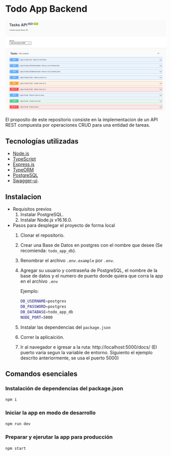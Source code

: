 # Todo App Backend

![Vista previa del swagger](./src/design/todo-swagger.png)

El proposito de este repositorio consiste en la implementacion de un API REST compuesta por operaciones CRUD para una entidad de tareas. 

## Tecnologías utilizadas
- [Node.js](https://nodejs.org/es/)
- [TypeScript](https://www.typescriptlang.org/download)
- [Express.js](https://expressjs.com/es/starter/installing.html)
- [TypeORM](https://typeorm.io/)
- [PostgreSQL](https://www.postgresql.org/download/) 
- [Swagger-ui](https://swagger.io/docs/open-source-tools/swagger-ui/usage/installation/).

## Instalacion

* Requisitos previos
    1. Instalar PostgreSQL.
    2. Instalar Node.js v16.16.0.
* Pasos para desplegar el proyecto de forma local
    1. Clonar el repositorio.
	2. Crear una Base de Datos en postgres con el nombre que desee (Se recomienda: `todo_app_db`).
    3. Renombrar el archivo `.env.example` por `.env`.
    4. Agregar su usuario y contraseña de PostgreSQL, el nombre de la base de datos y el numero de puerto donde quiera que corra la app en el archivo `.env`

		Ejemplo:
		```bash
		DB_USERNAME=postgres
		DB_PASSWORD=postgres
		DB_DATABASE=todo_app_db
		NODE_PORT=5000
		```
	5. Instalar las dependencias del `package.json`
	6. Correr la aplicaición.
	7. Ir al navegador e igresar a la ruta: http://localhost:5000/docs/ (El puerto varia segun la variable de entorno. Siguiento el ejemplo descrito anteriormente, se usa el puerto 5000)

## Comandos esenciales

### Instalación de dependencias del package.json
```bash
npm i
```

### Iniciar la app en modo de desarrollo
```bash
npm run dev
```

### Preparar y ejerutar la app para producción
```bash
npm start
```
